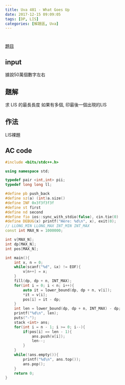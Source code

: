```yaml
---
title: Uva 481 - What Goes Up
date: 2017-12-15 09:09:05
tags: [DP, LIS]
categories: [解題區, Uva]
---
```


#
[題目](https://uva.onlinejudge.org/index.php?option=com_onlinejudge&Itemid=8&page=show_problem&category=6&problem=422)

## input
據說50萬個數字左右

## 題解
求 LIS 的最長長度
如果有多個, 印最後一個出現的LIS

## 作法
LIS裸題

## AC code
```cpp
#include <bits/stdc++.h>

using namespace std;

typedef pair <int,int> pii;
typedef long long ll;

#define pb push_back
#define sz(a) (int)a.size()
#define INF 0x3f3f3f3f
#define st first
#define nd second
#define fio ios::sync_with_stdio(false), cin.tie(0)
#define DEBUG(x) printf("Here: %d\n", x), exit(0);
// LLONG_MIN LLONG_MAX INT_MIN INT_MAX
const int MAX_N = 1000000;

int v[MAX_N];
int dp[MAX_N];
int pos[MAX_N];

int main(){
    int x, n = 0;
    while(scanf("%d", &x) != EOF){
        v[n++] = x;
    }
    fill(dp, dp + n, INT_MAX);
    for(int i = 0; i < n; i++){
        auto it = lower_bound(dp, dp + n, v[i]);
        *it = v[i];
        pos[i] = it - dp;
    }
    int len = lower_bound(dp, dp + n, INT_MAX) - dp;
    printf("%d\n", len);
    puts("-");
    stack <int> ans;
    for(int i = n - 1; i >= 0; i--){
        if(pos[i] == len - 1){
            ans.push(v[i]);
            len--;
        }
    }
    while(!ans.empty()){
        printf("%d\n", ans.top());
        ans.pop();
    }
    return 0;
}
```
